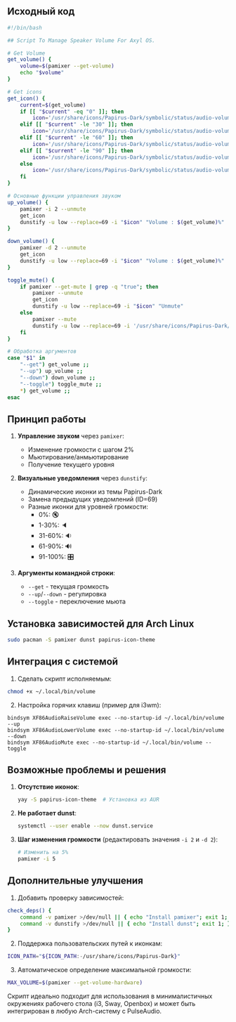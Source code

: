 
## Исходный код
```bash
#!/bin/bash

## Script To Manage Speaker Volume For Axyl OS.

# Get Volume
get_volume() {
    volume=$(pamixer --get-volume)
    echo "$volume"
}

# Get icons
get_icon() {
    current=$(get_volume)
    if [[ "$current" -eq "0" ]]; then
        icon='/usr/share/icons/Papirus-Dark/symbolic/status/audio-volume-muted-symbolic.svg'
    elif [[ "$current" -le "30" ]]; then
        icon='/usr/share/icons/Papirus-Dark/symbolic/status/audio-volume-low-symbolic.svg'
    elif [[ "$current" -le "60" ]]; then
        icon='/usr/share/icons/Papirus-Dark/symbolic/status/audio-volume-medium-symbolic.svg'
    elif [[ "$current" -le "90" ]]; then
        icon='/usr/share/icons/Papirus-Dark/symbolic/status/audio-volume-high-symbolic.svg'
    else
        icon='/usr/share/icons/Papirus-Dark/symbolic/status/audio-volume-overamplified-symbolic.svg'
    fi
}

# Основные функции управления звуком
up_volume() {
    pamixer -i 2 --unmute
    get_icon
    dunstify -u low --replace=69 -i "$icon" "Volume : $(get_volume)%"
}

down_volume() {
    pamixer -d 2 --unmute
    get_icon
    dunstify -u low --replace=69 -i "$icon" "Volume : $(get_volume)%"
}

toggle_mute() {
    if pamixer --get-mute | grep -q "true"; then
        pamixer --unmute
        get_icon
        dunstify -u low --replace=69 -i "$icon" "Unmute"
    else
        pamixer --mute
        dunstify -u low --replace=69 -i '/usr/share/icons/Papirus-Dark/symbolic/status/audio-volume-muted-symbolic.svg' "Mute"
    fi
}

# Обработка аргументов
case "$1" in
    "--get") get_volume ;;
    "--up") up_volume ;;
    "--down") down_volume ;;
    "--toggle") toggle_mute ;;
    *) get_volume ;;
esac
```

## Принцип работы
1. **Управление звуком** через `pamixer`:
   - Изменение громкости с шагом 2%
   - Мьютирование/анмьютирование
   - Получение текущего уровня

2. **Визуальные уведомления** через `dunstify`:
   - Динамические иконки из темы Papirus-Dark
   - Замена предыдущих уведомлений (ID=69)
   - Разные иконки для уровней громкости:
     - 0%: 🔇
     - 1-30%: 🔈
     - 31-60%: 🔉
     - 61-90%: 🔊
     - 91-100%: 🎛️

3. **Аргументы командной строки**:
   - `--get` - текущая громкость
   - `--up`/`--down` - регулировка
   - `--toggle` - переключение мьюта

## Установка зависимостей для Arch Linux
```bash
sudo pacman -S pamixer dunst papirus-icon-theme
```

## Интеграция с системой
1. Сделать скрипт исполняемым:
```bash
chmod +x ~/.local/bin/volume
```

2. Настройка горячих клавиш (пример для i3wm):
```config
bindsym XF86AudioRaiseVolume exec --no-startup-id ~/.local/bin/volume --up
bindsym XF86AudioLowerVolume exec --no-startup-id ~/.local/bin/volume --down
bindsym XF86AudioMute exec --no-startup-id ~/.local/bin/volume --toggle
```

## Возможные проблемы и решения
1. **Отсутствие иконок**:
   ```bash
   yay -S papirus-icon-theme  # Установка из AUR
   ```

2. **Не работает dunst**:
   ```bash
   systemctl --user enable --now dunst.service
   ```

3. **Шаг изменения громкости** (редактировать значения `-i 2` и `-d 2`):
   ```bash
   # Изменить на 5%
   pamixer -i 5
   ```

## Дополнительные улучшения
1. Добавить проверку зависимостей:
```bash
check_deps() {
    command -v pamixer >/dev/null || { echo "Install pamixer"; exit 1; }
    command -v dunstify >/dev/null || { echo "Install dunst"; exit 1; }
}
```

2. Поддержка пользовательских путей к иконкам:
```bash
ICON_PATH="${ICON_PATH:-/usr/share/icons/Papirus-Dark}"
```

3. Автоматическое определение максимальной громкости:
```bash
MAX_VOLUME=$(pamixer --get-volume-hardware)
```

Скрипт идеально подходит для использования в минималистичных окружениях рабочего стола (i3, Sway, Openbox) и может быть интегрирован в любую Arch-систему с PulseAudio.